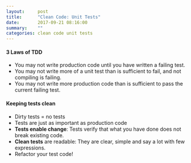 ```yaml
---
layout:     post
title:      "Clean Code: Unit Tests"
date:       2017-09-21 08:16:00
summary:    "" 
categories: clean code unit tests
---
```


#### 3 Laws of TDD
* You may not write production code until you have written a failing test.
* You may not write more of a unit test than is sufficient to fail, and not compiling is failing.
* You may not write more production code than is sufficient to pass the current failing test.

#### Keeping tests clean
* Dirty tests = no tests
* Tests are just as important as production code
* **Tests enable change**: Tests verify that what you have done does not break existing code.
* **Clean tests** are readable: They are clear, simple and say a lot with few expressions.
* Refactor your test code!
